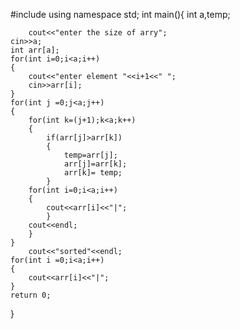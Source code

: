#include<iostream>
using namespace std;
int main(){
		int a,temp;
	
		cout<<"enter the size of arry";
	cin>>a;
	int arr[a];
	for(int i=0;i<a;i++)
	{
		cout<<"enter element "<<i+1<<" ";
		cin>>arr[i];
	}
	for(int j =0;j<a;j++)
	{
		for(int k=(j+1);k<a;k++)
		{
			if(arr[j]>arr[k])
			{
				temp=arr[j];
				arr[j]=arr[k];
				arr[k]= temp;
			}
		for(int i=0;i<a;i++)
		{
			cout<<arr[i]<<"|";
			}
		cout<<endl;		
		}
	}
		cout<<"sorted"<<endl;
	for(int i =0;i<a;i++)
	{
		cout<<arr[i]<<"|";
	}
	return 0;

}
